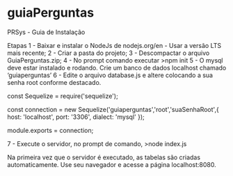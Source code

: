 # guiaPerguntas
PRSys - Guia de Instalação

Etapas
1 - Baixar e instalar o NodeJs de nodejs.org/en - Usar a versão LTS mais recente;
2 - Criar a pasta do projeto;
3 - Descompactar o arquivo GuiaPerguntas.zip;
4 - No prompt comando executar >npm init 
5 - O mysql deve estar instalado e rodando. Crie um banco de dados localhost chamado ‘guiaperguntas’ 
6 - Edite o arquivo database.js e altere colocando a sua senha root conforme destacado.

const Sequelize = require('sequelize');

const connection = new Sequelize('guiaperguntas','root','suaSenhaRoot',{
    host: 'localhost',
    port: '3306',
    dialect: 'mysql'
});

module.exports = connection;

7 - Execute o servidor, no prompt de comando, >node index.js 


Na primeira vez que o servidor é executado, as tabelas são criadas automaticamente. Use seu navegador e acesse a página localhost:8080.

